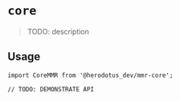 # `core`

> TODO: description

## Usage

```
import CoreMMR from '@herodotus_dev/mmr-core';

// TODO: DEMONSTRATE API
```
